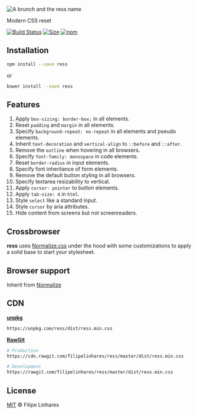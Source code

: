 ![A brunch and the ress name](http://i.imgur.com/1sXtcsA.png)

Modern CSS reset

[![Build Status](https://travis-ci.org/filipelinhares/ress.svg?branch=master)](https://travis-ci.org/filipelinhares/ress) [![Size](https://badge-size.herokuapp.com/filipelinhares/ress/master/dist/ress.min.css.svg?color=orange&label=file%20size)](https://github.com/filipelinhares/ress/blob/master/dist/ress.min.css) [![npm](https://img.shields.io/npm/v/ress.svg)](http://npmjs.com/packages/ress)

## Installation
```sh
npm install --save ress
```
or
```sh
bower install --save ress
```

## Features
1. Apply `box-sizing: border-box;` in all elements.
2. Reset `padding` and `margin` in all elements.
3. Specify `background-repeat: no-repeat` in all elements and pseudo elements.
4. Inherit `text-decoration` and `vertical-align` to `::before` and `::after`.
5. Remove the `outline` when hovering in all browsers.
6. Specify `font-family: monospace` in code elements.
7. Reset `border-radius` in input elements.
8. Specify font inheritance of form elements.
9. Remove the default button styling in all browsers.
10. Specify textarea resizability to vertical.
11. Apply `cursor: pointer` to button elements.
12. Apply `tab-size: 4` in `html`.
13. Style `select` like a standard input.
14. Style `cursor` by aria attributes.
15. Hide content from screens but not screenreaders.

## Crossbrowser
**ress** uses [Normalize.css](https://github.com/necolas/normalize.css) under the hood with some customizations to apply a solid base to start your stylesheet.

## Browser support
Inherit from [Normalize](https://github.com/necolas/normalize.css#browser-support)

## CDN
[**unpkg**](https://unpkg.com)
```sh
https://unpkg.com/ress/dist/ress.min.css
```

[**RawGit**](https://rawgit.com)
```sh
# Production
https://cdn.rawgit.com/filipelinhares/ress/master/dist/ress.min.css

# Development
https://rawgit.com/filipelinhares/ress/master/dist/ress.min.css
```

## License
[MIT](LICENSE.md) © Filipe Linhares
